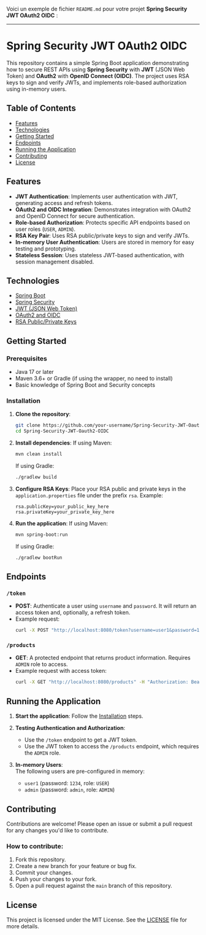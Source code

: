 Voici un exemple de fichier `README.md` pour votre projet **Spring Security JWT OAuth2 OIDC** :

---

# Spring Security JWT OAuth2 OIDC

This repository contains a simple Spring Boot application demonstrating how to secure REST APIs using **Spring Security** with **JWT** (JSON Web Token) and **OAuth2** with **OpenID Connect (OIDC)**. The project uses RSA keys to sign and verify JWTs, and implements role-based authorization using in-memory users.

## Table of Contents
- [Features](#features)
- [Technologies](#technologies)
- [Getting Started](#getting-started)
- [Endpoints](#endpoints)
- [Running the Application](#running-the-application)
- [Contributing](#contributing)
- [License](#license)

## Features
- **JWT Authentication**: Implements user authentication with JWT, generating access and refresh tokens.
- **OAuth2 and OIDC Integration**: Demonstrates integration with OAuth2 and OpenID Connect for secure authentication.
- **Role-based Authorization**: Protects specific API endpoints based on user roles (`USER`, `ADMIN`).
- **RSA Key Pair**: Uses RSA public/private keys to sign and verify JWTs.
- **In-memory User Authentication**: Users are stored in memory for easy testing and prototyping.
- **Stateless Session**: Uses stateless JWT-based authentication, with session management disabled.

## Technologies
- [Spring Boot](https://spring.io/projects/spring-boot)
- [Spring Security](https://spring.io/projects/spring-security)
- [JWT (JSON Web Token)](https://jwt.io/)
- [OAuth2 and OIDC](https://openid.net/connect/)
- [RSA Public/Private Keys](https://en.wikipedia.org/wiki/RSA_(cryptosystem))

## Getting Started

### Prerequisites
- Java 17 or later
- Maven 3.6+ or Gradle (if using the wrapper, no need to install)
- Basic knowledge of Spring Boot and Security concepts

### Installation
1. **Clone the repository**:
    ```bash
    git clone https://github.com/your-username/Spring-Security-JWT-Oauth2-OIDC.git
    cd Spring-Security-JWT-Oauth2-OIDC
    ```

2. **Install dependencies**:
    If using Maven:
    ```bash
    mvn clean install
    ```

    If using Gradle:
    ```bash
    ./gradlew build
    ```

3. **Configure RSA Keys**:
   Place your RSA public and private keys in the `application.properties` file under the prefix `rsa`. Example:
   ```properties
   rsa.publicKey=your_public_key_here
   rsa.privateKey=your_private_key_here
   ```

4. **Run the application**:
    If using Maven:
    ```bash
    mvn spring-boot:run
    ```

    If using Gradle:
    ```bash
    ./gradlew bootRun
    ```

## Endpoints

### `/token`
- **POST**: Authenticate a user using `username` and `password`. It will return an access token and, optionally, a refresh token.
- Example request:
    ```bash
    curl -X POST "http://localhost:8080/token?username=user1&password=1234&grantType=password"
    ```

### `/products`
- **GET**: A protected endpoint that returns product information. Requires `ADMIN` role to access.
- Example request with access token:
    ```bash
    curl -X GET "http://localhost:8080/products" -H "Authorization: Bearer <access_token>"
    ```

## Running the Application

1. **Start the application**: Follow the [Installation](#installation) steps.
2. **Testing Authentication and Authorization**:
    - Use the `/token` endpoint to get a JWT token.
    - Use the JWT token to access the `/products` endpoint, which requires the `ADMIN` role.
    
3. **In-memory Users**:  
   The following users are pre-configured in memory:
   - `user1` (password: `1234`, role: `USER`)
   - `admin` (password: `admin`, role: `ADMIN`)

## Contributing
Contributions are welcome! Please open an issue or submit a pull request for any changes you'd like to contribute.

### How to contribute:
1. Fork this repository.
2. Create a new branch for your feature or bug fix.
3. Commit your changes.
4. Push your changes to your fork.
5. Open a pull request against the `main` branch of this repository.

## License
This project is licensed under the MIT License. See the [LICENSE](LICENSE) file for more details.

